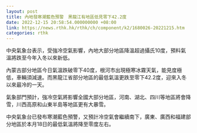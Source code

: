 ```yaml
---
layout: post
title: 內地發寒潮藍色預警　黑龍江有地區低見零下42.2度
date: 2022-12-15 20:58:54.000000000 +08:00
link: https://news.rthk.hk/rthk/ch/component/k2/1680026-20221215.htm
categories: rthk
---
```


中央氣象台表示，受強冷空氣影響，內地大部分地區降溫超過攝氏10度，預料氣溫將跌至今年入冬以來新低。

內蒙古部分地區今日氣溫跌破零下40度，根河市出現極寒冰霧天氣，能見度極低，車輛須減速。而黑龍江省部分地區的最低氣溫更跌至零下42.2度，迎來入冬以來最冷的一天。

氣象部門預計，強冷空氣將影響全國大部分地區，河南、湖北、四川等地區將會降雪，川西高原和山東半島等地區更有大暴雪。

中央氣象台已發布寒潮藍色預警，又預計冷空氣會繼續南下，廣東、廣西和福建部分地區於本月18日的最低氣溫將降至零度左右。
